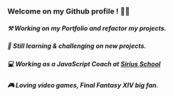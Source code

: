 ### Welcome on my Github profile ! 👋😁

##### ⚒️ Working on my Portfolio and refactor my projects.
##### 🏫 Still learning & challenging on new projects.
##### 💻 Working as a JavaScript Coach at [Sirius School](https://siriushub.be/)
##### 🎮 Loving video games, Final Fantasy XIV big fan.
